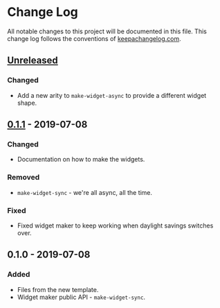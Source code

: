 # Change Log
All notable changes to this project will be documented in this file. This change log follows the conventions of [keepachangelog.com](http://keepachangelog.com/).

## [Unreleased]
### Changed
- Add a new arity to `make-widget-async` to provide a different widget shape.

## [0.1.1] - 2019-07-08
### Changed
- Documentation on how to make the widgets.

### Removed
- `make-widget-sync` - we're all async, all the time.

### Fixed
- Fixed widget maker to keep working when daylight savings switches over.

## 0.1.0 - 2019-07-08
### Added
- Files from the new template.
- Widget maker public API - `make-widget-sync`.

[Unreleased]: https://github.com/your-name/project-persephone/compare/0.1.1...HEAD
[0.1.1]: https://github.com/your-name/project-persephone/compare/0.1.0...0.1.1
